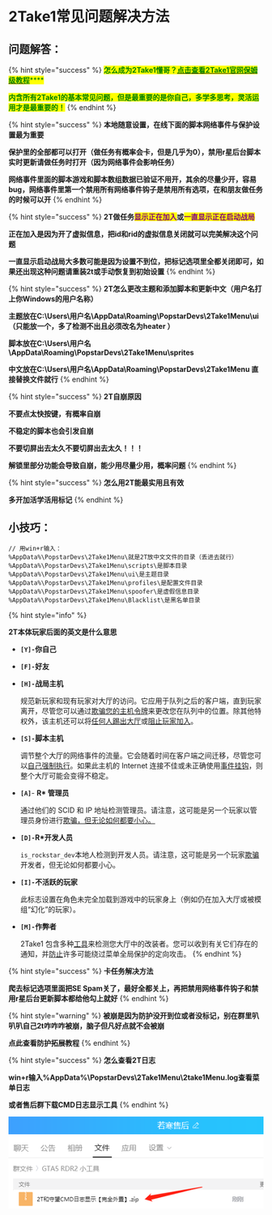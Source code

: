 # 2Take1常见问题解决方法

## **问题解答：**

{% hint style="success" %}
<mark style="color:green;">**怎么成为2Take1懂哥？**</mark>[<mark style="color:green;">**点击查看2Take1官网保姆级教程**</mark>](https://gta.2take1.menu/account/)<mark style="color:green;">****</mark>

<mark style="color:green;">**内含所有2Take1的基本常见问题，但是最重要的是你自己，多学多思考，灵活运用才是最重要的！**</mark>
{% endhint %}

{% hint style="success" %}
**本地随意设置，在线下面的脚本网络事件与保护设置最为重要**

**保护里的全部都可以打开（做任务有概率会卡，但是几乎为0），禁用r星后台脚本实时更新请做任务时打开（因为网络事件会影响任务）**

**网络事件里面的脚本游戏和脚本数组数据已验证不用开，其余的尽量少开，容易bug，网络事件里第一个禁用所有网络事件钩子是禁用所有选项，在和朋友做任务的时候可以开**
{% endhint %}

{% hint style="success" %}
**2T做任务**<mark style="color:purple;">**显示正在加入**</mark>**或**<mark style="color:purple;">**一直显示正在启动战局**</mark>

**正在加入是因为开了虚拟信息，把id和rid的虚拟信息关闭就可以完美解决这个问题**

**一直显示启动战局大多数可能是因为设置不到位，把标记选项里全都关闭即可，如果还出现这种问题请重装2t或手动恢复到初始设置**
{% endhint %}

{% hint style="success" %}
**2T怎么更改主题和添加脚本和更新中文（用户名打上你Windows的用户名称）**

**主题放在C:\Users\用户名\AppData\Roaming\PopstarDevs\2Take1Menu\ui（只能放一个，多了检测不出且必须改名为heater ）**

**脚本放在C:\Users\用户名\AppData\Roaming\PopstarDevs\2Take1Menu\sprites**

**中文放在C:\Users\用户名\AppData\Roaming\PopstarDevs\2Take1Menu 直接替换文件就行**
{% endhint %}

{% hint style="success" %}
**2T自崩原因**

**不要点太快按键，有概率自崩**

**不稳定的脚本也会引发自崩**

**不要切屏出去太久不要切屏出去太久！！！**

**解锁里部分功能会导致自崩，能少用尽量少用，概率问题**
{% endhint %}

{% hint style="success" %}
**怎么用2T能最实用且有效**

**多开加活学活用标记**
{% endhint %}

## **小技巧：**

```
// 用win+r输入：
%AppData%\PopstarDevs\2Take1Menu\就是2T放中文文件的目录（丢进去就行）
%AppData%\PopstarDevs\2Take1Menu\scripts\是脚本目录
%AppData%\PopstarDevs\2Take1Menu\ui\是主题目录
%AppData%\PopstarDevs\2Take1Menu\profiles\是配置文件目录
%AppData%\PopstarDevs\2Take1Menu\spoofer\是虚假信息目录
%AppData%\PopstarDevs\2Take1Menu\Blacklist\是黑名单目录
```





{% hint style="info" %}


**2T本体玩家后面的英文是什么意思**

* **`[Y]-`你自己**
* **`[F]-`好友**
*   **`[H]-`战局主机**

    规范新玩家和现有玩家对大厅的访问。它应用于队列之后的客户端，直到玩家离开，尽管您可以通过[欺骗您的主机令牌](https://gta.2take1.menu/features/online/spoofer/)来更改您在队列中的位置。除其他特权外，该主机还可以将[任何人踢出大厅](https://gta.2take1.menu/features/online/online-players/#host-kick)或[阻止玩家加入](https://gta.2take1.menu/features/online/lobby/#block-join-requests)。
*   **`[S]-`脚本主机**

    调节整个大厅的网络事件的流量。它会随着时间在客户端之间迁移，尽管您可以[自己强制执行](https://gta.2take1.menu/features/online/lobby/#force-script-host)。如果此主机的 Internet 连接不佳或未正确使用[事件挂钩](https://gta.2take1.menu/features/online/event-hooks/)，则整个大厅可能会变得不稳定。
*   **`[A]`**- **R\* 管理员**

    通过他们的 SCID 和 IP 地址检测管理员。请注意，这可能是另一个玩家以管理员身份进行[欺骗，但无论如何都要小心。](https://gta.2take1.menu/features/online/spoofer/)
*   **`[D]-`R\*开发人员**

    `is_rockstar_dev`本地人检测到开发人员。请注意，这可能是另一个玩家[欺骗](https://gta.2take1.menu/features/online/spoofer/)开发者，但无论如何都要小心。
*   **`[I]-`不活跃的玩家**

    此标志设置在角色未完全加载到游戏中的玩家身上（例如仍在加入大厅或被模组“幻化”的玩家）。
*   **`[M]-`作弊者**

    2Take1 包含多种[工具](https://gta.2take1.menu/features/online/modder-detection/)来检测您大厅中的改装者。您可以收到有关它们存在的通知，并[防止](https://gta.2take1.menu/features/online/protections/#block-from-modders)许多可能绕过菜单全局保护的定向攻击。
{% endhint %}

{% hint style="success" %}
**卡任务解决方法**

**爬去标记选项里面把SE Spam关了，最好全都关上，再把禁用网络事件钩子和禁用r星后台更新脚本都给他勾上就好**
{% endhint %}

{% hint style="warning" %}
**被崩是因为防护没开到位或者没标记，别在群里叭叭叭自己2t咋咋咋被崩，脑子但凡好点就不会被崩**

**点此查看防护拓展教程**
{% endhint %}

{% hint style="success" %}
**怎么查看2T日志**

**win+r输入%AppData%\PopstarDevs\2Take1Menu\2take1Menu.log查看菜单日志**

**或者售后群下载CMD日志显示工具**
{% endhint %}

![](<../../.gitbook/assets/image (163).png>)
